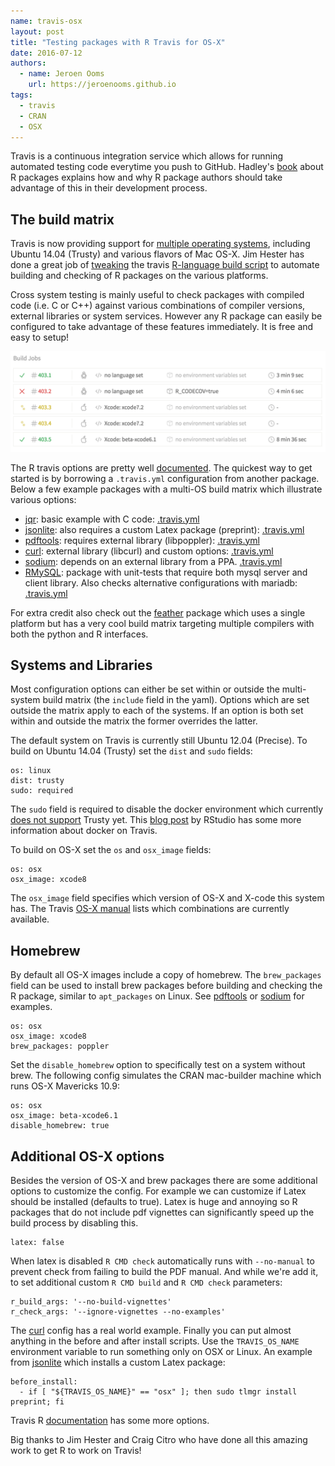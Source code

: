 ```yaml
---
name: travis-osx
layout: post
title: "Testing packages with R Travis for OS-X"
date: 2016-07-12
authors:
  - name: Jeroen Ooms
    url: https://jeroenooms.github.io
tags:
  - travis
  - CRAN
  - OSX
---
```


Travis is a continuous integration service which allows for running automated testing code everytime you push to GitHub. Hadley's [book](http://r-pkgs.had.co.nz/check.html) about R packages explains how and why R package authors should take advantage of this in their development process.

## The build matrix

Travis is now providing support for [multiple operating systems](https://docs.travis-ci.com/user/multi-os/), including Ubuntu 14.04 (Trusty) and various flavors of Mac OS-X. Jim Hester has done a great job of [tweaking](https://github.com/travis-ci/travis-build/commits/master/lib/travis/build/script/r.rb) the travis [R-language build script](https://github.com/travis-ci/travis-build/blob/master/lib/travis/build/script/r.rb) to automate building and checking of R packages on the various platforms.

Cross system testing is mainly useful to check packages with compiled code (i.e. C or C++) against various combinations of compiler versions, external libraries or system services. However any R package can easily be configured to take advantage of these features immediately. It is free and easy to setup!

[![Travis Screenshot](/assets/blog-images/travis.png)](https://travis-ci.org/rstats-db/RMySQL)

The R travis options are pretty well [documented](https://docs.travis-ci.com/user/languages/r). The quickest way to get started is by borrowing a `.travis.yml` configuration from another package. Below a few example packages with a multi-OS build matrix which illustrate various options:

 - [jqr](https://travis-ci.org/ropensci/jqr): basic example with C code: [.travis.yml](https://github.com/ropensci/jqr/blob/master/.travis.yml)
 - [jsonlite](https://travis-ci.org/jeroenooms/jsonlite): also requires a custom Latex package (preprint): [.travis.yml](https://github.com/jeroenooms/jsonlite/blob/master/.travis.yml)
 - [pdftools](https://travis-ci.org/ropensci/pdftools): requires external library (libpoppler): [.travis.yml](https://github.com/ropensci/pdftools/blob/master/.travis.yml)
 - [curl](https://travis-ci.org/jeroenooms/curl): external library (libcurl) and custom options: [.travis.yml](https://github.com/jeroenooms/curl/blob/master/.travis.yml)
 - [sodium](https://travis-ci.org/jeroenooms/sodium): depends on an external library from a PPA. [.travis.yml](https://github.com/jeroenooms/sodium/blob/master/.travis.yml)
 - [RMySQL](https://travis-ci.org/rstats-db/RMySQL): package with unit-tests that require both mysql server and client library. Also checks alternative configurations with mariadb: [.travis.yml](https://github.com/rstats-db/RMySQL/blob/master/.travis.yml)

For extra credit also check out the [feather](https://github.com/wesm/feather/blob/master/.travis.yml) package which uses a single platform but has a very cool build matrix targeting multiple compilers with both the python and R interfaces.

## Systems and Libraries

Most configuration options can either be set within or outside the multi-system build matrix (the `include` field in the yaml). Options which are set outside the matrix apply to each of the systems. If an option is both set within and outside the matrix the former overrides the latter.

The default system on Travis is currently still Ubuntu 12.04 (Precise). To build on Ubuntu 14.04 (Trusty) set the `dist` and `sudo` fields:

```
os: linux
dist: trusty
sudo: required
```

The `sudo` field is required to disable the docker environment which currently [does not support](https://docs.travis-ci.com/user/trusty-ci-environment/) Trusty yet. This [blog post](https://blog.rstudio.org/2016/03/09/r-on-travis-ci/) by RStudio has some more information about docker on Travis.

To build on OS-X set the `os` and `osx_image` fields:

```
os: osx
osx_image: xcode8
```

The `osx_image` field specifies which version of OS-X and X-code this system has. The Travis [OS-X manual](https://docs.travis-ci.com/user/osx-ci-environment/) lists which combinations are currently available.


## Homebrew

By default all OS-X images include a copy of homebrew. The `brew_packages` field can be used to install brew packages before building and checking the R package, similar to `apt_packages` on Linux. See [pdftools](https://github.com/ropensci/pdftools/blob/master/.travis.yml) or [sodium](https://github.com/jeroenooms/sodium/blob/master/.travis.yml) for examples.


```
os: osx
osx_image: xcode8
brew_packages: poppler
```

Set the `disable_homebrew` option to specifically test on a system without brew. The following config simulates the CRAN mac-builder machine which runs OS-X Mavericks 10.9:

```
os: osx
osx_image: beta-xcode6.1
disable_homebrew: true
```

## Additional OS-X options

Besides the version of OS-X and brew packages there are some additional options to customize the config. For example we can customize if Latex should be installed (defaults to true). Latex is huge and annoying so R packages that do not include pdf vignettes can significantly speed up the build process by disabling this.

```
latex: false
```

When latex is disabled `R CMD check` automatically runs with `--no-manual` to prevent check from failing to build the PDF manual. And while we're add it, to set additional custom `R CMD build` and `R CMD check` parameters:

```
r_build_args: '--no-build-vignettes'
r_check_args: '--ignore-vignettes --no-examples'
```

The [curl](https://github.com/jeroenooms/curl/blob/master/.travis.yml) config has a real world example. Finally you can put almost anything in the before and after install scripts. Use the `TRAVIS_OS_NAME` environment variable to run something only on OSX or Linux. An example from [jsonlite](https://github.com/jeroenooms/jsonlite/blob/master/.travis.yml) which installs a custom Latex package:

```
before_install:
  - if [ "${TRAVIS_OS_NAME}" == "osx" ]; then sudo tlmgr install preprint; fi
```

Travis R [documentation](https://docs.travis-ci.com/user/languages/r) has some more options.

Big thanks to Jim Hester and Craig Citro who have done all this amazing work to get R to work on Travis!
